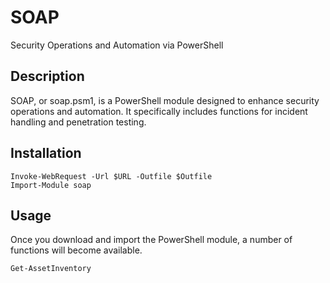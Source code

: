 # SOAP
Security Operations and Automation via PowerShell

## Description
SOAP, or soap.psm1, is a PowerShell module designed to enhance security operations and automation. It specifically includes functions for incident handling and penetration testing. 

## Installation
```pwsh
Invoke-WebRequest -Url $URL -Outfile $Outfile
Import-Module soap
```

## Usage
Once you download and import the PowerShell module, a number of functions will become available. 
```pwsh
Get-AssetInventory
```
